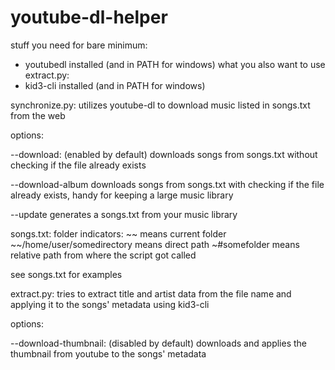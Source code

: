 # youtube-dl-helper

stuff you need for bare minimum:
* youtubedl installed (and in PATH for windows)
what you also want to use extract.py:
* kid3-cli installed (and in PATH for windows)

synchronize.py:
utilizes youtube-dl to download music listed in songs.txt from the web


options: 

--download: (enabled by default)
downloads songs from songs.txt without checking if the file already exists

--download-album
downloads songs from songs.txt with checking if the file already exists, handy for keeping a large music library

--update
generates a songs.txt from your music library

songs.txt:
folder indicators:
    ~~ means current folder
    ~~/home/user/somedirectory means direct path
    ~#somefolder means relative path from where the script got called

see songs.txt for examples

extract.py:
tries to extract title and artist data from the file name and applying it to the songs' metadata using kid3-cli


options:

--download-thumbnail: (disabled by default)
downloads and applies the thumbnail from youtube to the songs' metadata

